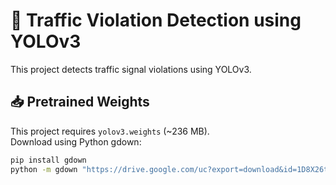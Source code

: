 # 🚦 Traffic Violation Detection using YOLOv3

This project detects traffic signal violations using YOLOv3.

## 📥 Pretrained Weights

This project requires `yolov3.weights` (~236 MB).  
Download using Python gdown:

```bash
pip install gdown
python -m gdown "https://drive.google.com/uc?export=download&id=1D8X26t2PJxuKI2B7XMJfmwbaywXN5jIz" -O yolov3.weights
